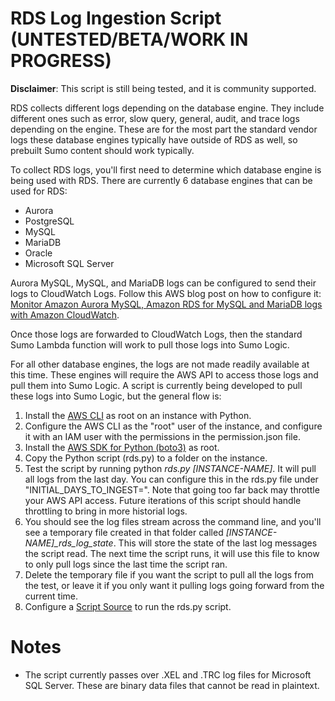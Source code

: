 # RDS Log Ingestion Script (UNTESTED/BETA/WORK IN PROGRESS)

**Disclaimer**: This script is still being tested, and it is community supported.

RDS collects different logs depending on the database engine. They include different ones such as error, slow query, general, audit, and trace logs depending on the engine. These are for the most part the standard vendor logs these database engines typically have outside of RDS as well, so prebuilt Sumo content should work typically.

To collect RDS logs, you'll first need to determine which database engine is being used with RDS. There are currently 6 database engines that can be used for RDS:

* Aurora
* PostgreSQL
* MySQL
* MariaDB
* Oracle
* Microsoft SQL Server

Aurora MySQL, MySQL, and MariaDB logs can be configured to send their logs to CloudWatch Logs. Follow this AWS blog post on how to configure it: [Monitor Amazon Aurora MySQL, Amazon RDS for MySQL and MariaDB logs with Amazon CloudWatch](https://aws.amazon.com/blogs/database/monitor-amazon-rds-for-mysql-and-mariadb-logs-with-amazon-cloudwatch/).

Once those logs are forwarded to CloudWatch Logs, then the standard Sumo Lambda function will work to pull those logs into Sumo Logic.

For all other database engines, the logs are not made readily available at this time. These engines will require the AWS API to access those logs and pull them into Sumo Logic. A script is currently being developed to pull these logs into Sumo Logic, but the general flow is:

1. Install the [AWS CLI](https://aws.amazon.com/cli/) as root on an instance with Python.
2. Configure the AWS CLI as the "root" user of the instance, and configure it with an IAM user with the permissions in the permission.json file.
3. Install the [AWS SDK for Python (boto3)](https://aws.amazon.com/sdk-for-python/) as root.
4. Copy the Python script (rds.py) to a folder on the instance.
5. Test the script by running python *rds.py [INSTANCE-NAME]*. It will pull all logs from the last day. You can configure this in the rds.py file under "INITIAL_DAYS_TO_INGEST=". Note that going too far back may throttle your AWS API access. Future iterations of this script should handle throttling to bring in more historial logs.
6. You should see the log files stream across the command line, and you'll see a temporary file created in that folder called *[INSTANCE-NAME]_rds_log_state*. This will store the state of the last log messages the script read. The next time the script runs, it will use this file to know to only pull logs since the last time the script ran.
7. Delete the temporary file if you want the script to pull all the logs from the test, or leave it if you only want it pulling logs going forward from the current time.
9. Configure a [Script Source](https://help.sumologic.com/Send-Data/Sources/01Sources-for-Installed-Collectors/Script-Source) to run the rds.py script.

# Notes

* The script currently passes over .XEL and .TRC log files for Microsoft SQL Server. These are binary data files that cannot be read in plaintext.
